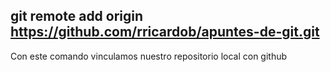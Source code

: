 ## git remote add origin https://github.com/rricardob/apuntes-de-git.git
Con este comando vinculamos nuestro repositorio local con github
